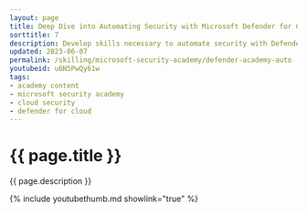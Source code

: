 ```yaml
---
layout: page
title: Deep Dive into Automating Security with Microsoft Defender for Cloud & Logic Apps
sorttitle: 7
description: Develop skills necessary to automate security with Defender for Cloud & Logic Apps across Azure Integration Services. Discover easy hybrid integration capabilities, triggers, actions, error handling, concurrency control, and scheduling executions, followed by a thorough demo within Microsoft Defender for Cloud.
updated: 2023-06-07
permalink: /skilling/microsoft-security-academy/defender-academy-auto
youtubeid: u6N5PwQy61w
tags: 
- academy content
- microsoft security academy
- cloud security
- defender for cloud
---
```


# {{ page.title }}

{{ page.description }}

{% include youtubethumb.md showlink="true" %}